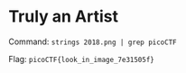# Truly an Artist

Command: `strings 2018.png | grep picoCTF`

Flag: `picoCTF{look_in_image_7e31505f}`